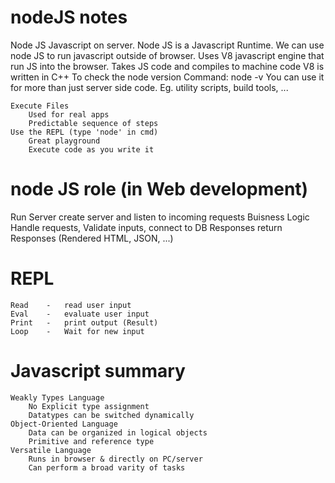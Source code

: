 # nodeJS notes
Node JS
    Javascript on server.
    Node JS is a Javascript Runtime.
    We can use node JS to run javascript outside of browser.
    Uses V8 javascript engine that run JS into the browser.
        Takes JS code and compiles to machine code
        V8 is written in C++
    To check the node version
        Command: node -v
    You can use it for more than just server side code.
        Eg. utility scripts, build tools, ...

    Execute Files
        Used for real apps
        Predictable sequence of steps
    Use the REPL (type 'node' in cmd)
        Great playground
        Execute code as you write it

# node JS role (in Web development)
Run Server
    create server and listen to incoming requests
Buisness Logic
    Handle requests, Validate inputs, connect to DB
Responses
    return Responses (Rendered HTML, JSON, ...)  

# REPL
    Read    -   read user input
    Eval    -   evaluate user input
    Print   -   print output (Result)
    Loop    -   Wait for new input

# Javascript summary
    Weakly Types Language
        No Explicit type assignment
        Datatypes can be switched dynamically
    Object-Oriented Language
        Data can be organized in logical objects
        Primitive and reference type
    Versatile Language
        Runs in browser & directly on PC/server
        Can perform a broad varity of tasks